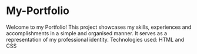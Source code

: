 # My-Portfolio
Welcome to my Portfolio! This project showcases my skills, experiences and accomplishments in a simple and organised manner. 
It serves as a representation of my professional identity.
Technologies used: HTML and CSS
